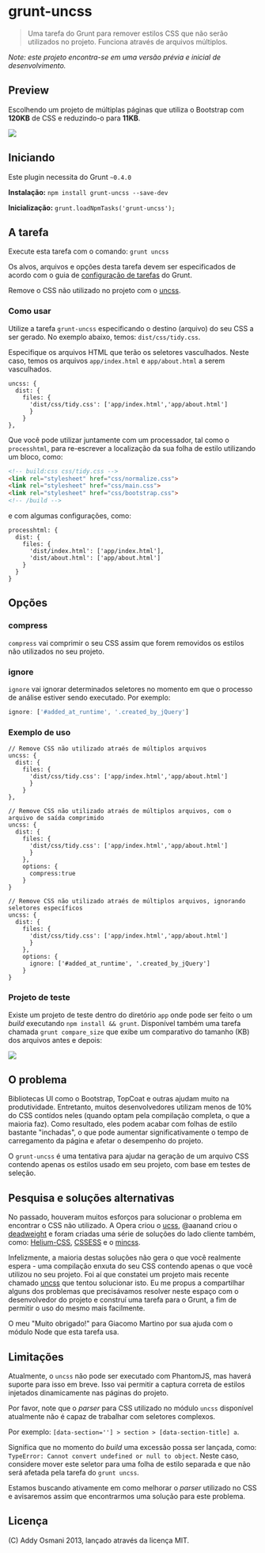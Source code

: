 # grunt-uncss

> Uma tarefa do Grunt para remover estilos CSS que não serão utilizados no projeto. Funciona através de arquivos múltiplos.

*Note: este projeto encontra-se em uma versão prévia e inicial de desenvolvimento.*

## Preview

Escolhendo um projeto de múltiplas páginas que utiliza o Bootstrap com **120KB** de CSS e reduzindo-o para **11KB**.

![](http://i.imgur.com/uhWMALH.gif)

## Iniciando

Este plugin necessita do Grunt `~0.4.0`

**Instalação:** `npm install grunt-uncss --save-dev`

**Inicialização:** `grunt.loadNpmTasks('grunt-uncss');`

## A tarefa

Execute esta tarefa com o comando: `grunt uncss`

Os alvos, arquivos e opções desta tarefa devem ser especificados de acordo com o guia de [configuração de tarefas](http://gruntjs.com/configuring-tasks) do Grunt.

Remove o CSS não utilizado no projeto com o [uncss](https://github.com/giakki/uncss).

### Como usar

Utilize a tarefa `grunt-uncss` especificando o destino (arquivo) do seu CSS a ser gerado. No exemplo abaixo, temos: `dist/css/tidy.css`. 

Especifique os arquivos HTML que terão os seletores vasculhados. Neste caso, temos os arquivos `app/index.html` e `app/about.html` a serem vasculhados.

```shell
uncss: {
  dist: {
    files: {
      'dist/css/tidy.css': ['app/index.html','app/about.html']
      }
    }
},
```

Que você pode utilizar juntamente com um processador, tal como o `processhtml`, para re-escrever a localização da sua folha de estilo utilizando um bloco, como:

```html
<!-- build:css css/tidy.css -->
<link rel="stylesheet" href="css/normalize.css">
<link rel="stylesheet" href="css/main.css">
<link rel="stylesheet" href="css/bootstrap.css">
<!-- /build -->
```

e com algumas configurações, como:

```shell
processhtml: {
  dist: {
    files: {
      'dist/index.html': ['app/index.html'],
      'dist/about.html': ['app/about.html']
    }
  }
}
```

## Opções

### compress

`compress` vai comprimir o seu CSS assim que forem removidos os estilos não utilizados no seu projeto.

### ignore

`ignore` vai ignorar determinados seletores no momento em que o processo de análise estiver sendo executado. Por exemplo:

```javascript
ignore: ['#added_at_runtime', '.created_by_jQuery']
```

### Exemplo de uso

```shell
// Remove CSS não utilizado atraés de múltiplos arquivos
uncss: {
  dist: {
    files: {
      'dist/css/tidy.css': ['app/index.html','app/about.html']
      }
    }
},
```

```shell
// Remove CSS não utilizado atraés de múltiplos arquivos, com o arquivo de saída comprimido
uncss: {
  dist: {
    files: {
      'dist/css/tidy.css': ['app/index.html','app/about.html']
      }
    },
    options: {
      compress:true
    }
}
```

```shell
// Remove CSS não utilizado atraés de múltiplos arquivos, ignorando seletores específicos
uncss: {
  dist: {
    files: {
      'dist/css/tidy.css': ['app/index.html','app/about.html']
      }
    },
    options: {
      ignore: ['#added_at_runtime', '.created_by_jQuery']
    }
}
```

### Projeto de teste

Existe um projeto de teste dentro do diretório `app` onde pode ser feito o um *build* executando `npm install && grunt`. Disponível também uma tarefa chamada `grunt compare_size` que exibe um comparativo do tamanho (KB) dos arquivos antes e depois:

![](http://i.imgur.com/bUseCPh.png)


## O problema

Bibliotecas UI como o Bootstrap, TopCoat e outras ajudam muito na produtividade. Entretanto, muitos desenvolvedores utilizam menos de 10% do CSS contídos neles (quando optam pela compilação completa, o que a maioria faz). Como resultado, eles podem acabar com folhas de estilo bastante "inchadas", o que pode aumentar significativamente o tempo de carregamento da página e afetar o desempenho do projeto.

O `grunt-uncss` é uma tentativa para ajudar na geração de um arquivo CSS contendo apenas os estilos usado em seu projeto, com base em testes de seleção.


## Pesquisa e soluções alternativas

No passado, houveram muitos esforços para solucionar o problema em encontrar o CSS não utilizado. A Opera criou o [ucss](https://github.com/operasoftware/ucss), @aanand criou o [deadweight](https://github.com/aanand/deadweight) e foram criadas uma série de soluções do lado cliente também, como: [Helium-CSS](https://github.com/geuis/helium-css), [CSSESS](https://github.com/driverdan/cssess) e o [mincss](http://www.peterbe.com/plog/mincss).

Infelizmente, a maioria destas soluções não gera o que você realmente espera - uma compilação enxuta do seu CSS contendo apenas o que você utilizou no seu projeto. Foi aí que constatei um projeto mais recente chamado [uncss](https://github.com/giakki/uncss) que tentou solucionar isto. Eu me propus a compartilhar alguns dos problemas que precisávamos resolver neste espaço com o desenvolvedor do projeto e construí uma tarefa para o Grunt, a fim de  permitir o uso do mesmo mais facilmente.

O meu "Muito obrigado!" para Giacomo Martino por sua ajuda com o módulo Node que esta tarefa usa.


## Limitações

Atualmente, o `uncss` não pode ser executado com PhantomJS, mas haverá suporte para isso em breve. Isso vai permitir a captura correta de estilos injetados dinamicamente nas páginas do projeto.

Por favor, note que o *parser* para CSS utilizado no módulo `uncss` disponível atualmente não é capaz de trabalhar com seletores complexos. 

Por exemplo: `[data-section=''] > section > [data-section-title] a`. 

Significa que no momento do *build* uma excessão possa ser lançada, como: `TypeError: Cannot convert undefined or null to object`. Neste caso, considere mover este seletor para uma folha de estilo separada e que não será afetada pela tarefa do `grunt uncss`.

Estamos buscando ativamente em como melhorar o *parser* utilizado no CSS e avisaremos assim que encontrarmos uma solução para este problema.

## Licença

(C) Addy Osmani 2013, lançado através da licença MIT.

